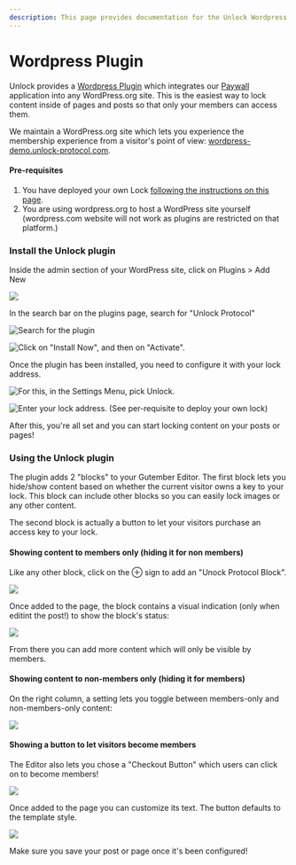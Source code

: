 ```yaml
---
description: This page provides documentation for the Unlock Wordpress plugin.
---
```


# Wordpress Plugin

Unlock provides a [Wordpress Plugin](https://wordpress.org/plugins/unlock-protocol/) which integrates our [Paywall](../applications/paywall/) application into any WordPress.org site. This is the easiest way to lock content inside of pages and posts so that only your members can access them.

We maintain a WordPress.org site which lets you experience the membership experience from a visitor's point of view: [wordpress-demo.unlock-protocol.com](https://wordpress-demo.unlock-protocol.com/).

#### Pre-requisites

1. You have deployed your own Lock [following the instructions on this page](https://docs.unlock-protocol.com/#create-a-lock).
2. You are using wordpress.org to host a WordPress site yourself \(wordpress.com website will not work as plugins are restricted on that platform.\)

### Install the Unlock plugin 

Inside the admin section of your WordPress site, click on Plugins &gt; Add New

![](../.gitbook/assets/image%20%284%29.png)

In the search bar on the plugins page, search for "Unlock Protocol"

![Search for the plugin](../.gitbook/assets/image%20%289%29.png)

![Click on &quot;Install Now&quot;, and then on &quot;Activate&quot;.](../.gitbook/assets/image%20%2817%29.png)

Once the plugin has been installed, you need to configure it with your lock address.

![For this, in the Settings Menu, pick Unlock.](../.gitbook/assets/image%20%283%29.png)

![Enter your lock address. \(See per-requisite to deploy your own lock\)](../.gitbook/assets/image%20%286%29.png)

After this, you're all set and you can start locking content on your posts or pages!

### Using the Unlock plugin 

The plugin adds 2 "blocks" to your Gutember Editor. The first block lets you hide/show content based on whether the current visitor owns a key to your lock. This block can include other blocks so you can easily lock images or any other content.

The second block is actually a button to let your visitors purchase an access key to your lock.

#### Showing content to members only \(hiding it for non members\)

Like any other block, click on the ⊕ sign to add an "Unock Protocol Block".

![](../.gitbook/assets/image%20%2811%29.png)

Once added to the page, the block contains a visual indication \(only when editint the post!\) to show the block's status:

![](../.gitbook/assets/image%20%2816%29.png)

From there you can add more content which will only be visible by members.

#### Showing content to non-members only \(hiding it for members\)

On the right column, a setting lets you toggle between members-only and non-members-only content:

![](../.gitbook/assets/image%20%281%29.png)



#### Showing a button to let visitors become members

The Editor also lets you chose a "Checkout Button" which users can click on to become members!

![](../.gitbook/assets/image%20%282%29.png)



Once added to the page you can customize its text. The button defaults to the template style.

![](../.gitbook/assets/image%20%288%29.png)

Make sure you save your post or page once it's been configured! 

